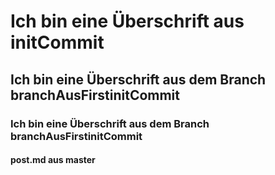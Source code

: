 # Ich bin eine Überschrift aus initCommit
## Ich bin eine Überschrift aus dem Branch branchAusFirstinitCommit
### Ich bin eine Überschrift aus dem Branch branchAusFirstinitCommit

#### post.md aus master